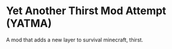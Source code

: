# Yet Another Thirst Mod Attempt (YATMA)
A mod that adds a new layer to survival minecraft, thirst.
